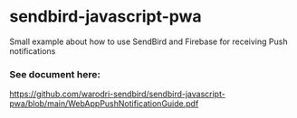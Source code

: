 # sendbird-javascript-pwa
Small example about how to use SendBird and Firebase for receiving Push notifications


### See document here: ###
https://github.com/warodri-sendbird/sendbird-javascript-pwa/blob/main/WebAppPushNotificationGuide.pdf
